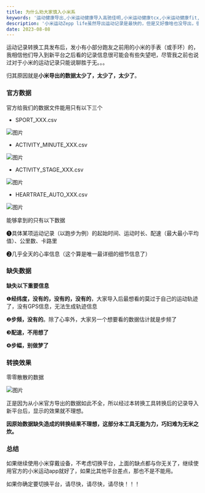 ```yaml
---
title: 为什么劝大家慎入小米系
keywords: '运动健康导出,小米运动健康导入高驰佳明,小米运动健康tcx,小米运动健康fit,小米运动健康导入小米,小米运动健康导入RQrun,小米运动健康导入数据'
description: '小米运动Zepp life虽然导出运动记录是最快的，但是又好像啥也没导出，很多关键信息都没有。'
date: 2023-08-08
---
```

运动记录转换工具发布后，发小有小部分跑友之前用的小米的手表（或手环）的，我相信他们导入到新平台之后看的记录信息很可能会有些失望吧，尽管我之前也说过对于小米的运动记录只能说聊胜于无。。。

归其原因就是**小米导出的数据太少了，太少了，太少了**。

### 官方数据
官方给我们的数据文件能用只有以下三个

- SPORT_XXX.csv

![图片](/content/why_careful_with_xiaomi/1.png)

- ACTIVITY_MINUTE_XXX.csv

![图片](/content/why_careful_with_xiaomi/2.png)

- ACTIVITY_STAGE_XXX.csv

![图片](/content/why_careful_with_xiaomi/3.png)

- HEARTRATE_AUTO_XXX.csv

![图片](/content/why_careful_with_xiaomi/4.png)

能够拿到的只有以下数据

❶具体某项运动记录（以跑步为例）的起始时间、运动时长、配速（最大最小平均值）、公里数、卡路里

❷几乎全天的心率信息（这个算是唯一最详细的细节信息了）

### 缺失数据
**缺失以下重要信息**

❶**经纬度，没有的，没有的，没有的**，大家导入后最想看的莫过于自己的运动轨迹了，没有GPS信息，无法生成轨迹信息

❷**步频，没有的**。除了心率外，大家另一个想要看的数据估计就是步频了

❸**配速，不用想了**

❹**步幅，别做梦了**

### 转换效果
零零散散的数据

![图片](/content/why_careful_with_xiaomi/5.png)


正是因为从小米官方导出的数据如此不全，所以经过本转换工具转换后的记录导入新平台后，显示的效果就不理想。

**因原始数据缺失造成的转换结果不理想，这部分本工具无能为力，巧妇难为无米之炊。**

### 总结
如果继续使用小米穿戴设备，不考虑切换平台，上面的缺点都与你无关了，继续使用官方的小米运动app就好了，如果比其他平台差点，那也不是不能用。

如果你确定要切换平台，请尽快，请尽快，请尽快！！！
